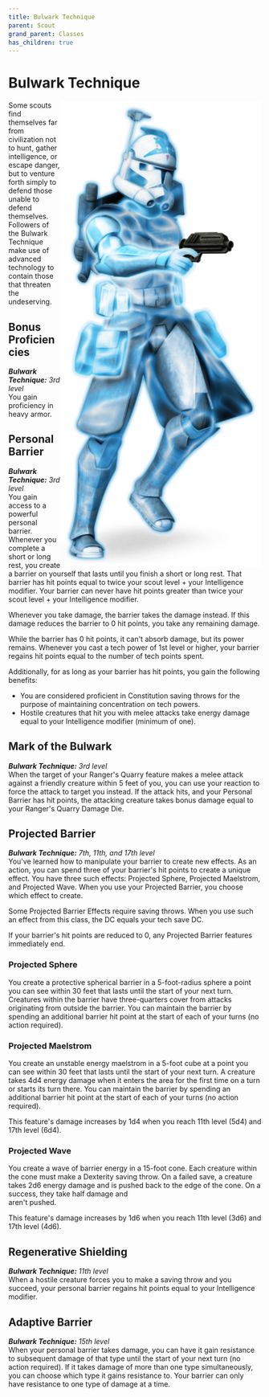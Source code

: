 ```yaml
---
title: Bulwark Technique
parent: Scout
grand_parent: Classes
has_children: true
---
```


# Bulwark Technique

<img src='../../../../zzImages/Classes/scout_bulwark.png' style='float:right; width:400px;'>

Some scouts find themselves far from civilization not to hunt, gather intelligence, or escape danger, but to venture forth simply to defend those unable to defend themselves. Followers of the Bulwark Technique make use of advanced technology to contain those that threaten the undeserving.

## Bonus Proficiencies
_**Bulwark Technique:** 3rd level_<br>
You gain proficiency in heavy armor.

## Personal Barrier
_**Bulwark Technique:** 3rd level_<br>
You gain access to a powerful personal barrier. Whenever you complete a short or long rest, you create a barrier on yourself that lasts until you finish a short or long rest. That barrier has hit points equal to twice your scout level + your Intelligence modifier. Your barrier can never have hit points greater than twice your scout level + your Intelligence modifier.

Whenever you take damage, the barrier takes the damage instead. If this damage reduces the barrier to 0 hit points, you take any remaining damage.

While the barrier has 0 hit points, it can't absorb damage, but its power remains. Whenever you cast a tech power of 1st level or higher, your barrier regains hit points equal to the number of tech points spent.

Additionally, for as long as your barrier has hit points, you gain the following benefits:
- You are considered proficient in Constitution saving throws for the purpose of maintaining concentration on tech powers.
- Hostile creatures that hit you with melee attacks take energy damage equal to your Intelligence modifier (minimum of one).

## Mark of the Bulwark
_**Bulwark Technique:** 3rd level_<br>
When the target of your Ranger's Quarry feature makes a melee attack against a friendly creature within 5 feet of you, you can use your reaction to force the attack to target you instead. If the attack hits, and your Personal Barrier has hit points, the attacking creature takes bonus damage equal to your Ranger's Quarry Damage Die.

## Projected Barrier
_**Bulwark Technique:** 7th, 11th, and 17th level_<br>
You've learned how to manipulate your barrier to create new effects. As an action, you can spend three of your barrier's hit points to create a unique effect. You have three such effects: Projected Sphere, Projected Maelstrom, and Projected Wave. When you use your Projected Barrier, you choose which effect to create.

Some Projected Barrier Effects require saving throws. When you use such an effect from this class, the DC equals your tech save DC.

If your barrier's hit points are reduced to 0, any Projected Barrier features immediately end.

### Projected Sphere
You create a protective spherical barrier in a 5-foot-radius sphere a point you can see within 30 feet that lasts until the start of your next turn. Creatures within the barrier have three-quarters cover from attacks originating from outside the barrier. You can maintain the barrier by spending an additional barrier hit point at the start of each of your turns (no action required).

### Projected Maelstrom
You create an unstable energy maelstrom in a 5-foot cube at a point you can see within 30 feet that lasts until the start of your next turn. A creature takes 4d4 energy damage when it enters the area for the first time on a turn or starts its turn there. You can maintain the barrier by spending an additional barrier hit point at the start of each of your turns (no action required). 

This feature's damage increases by 1d4 when you reach 11th level (5d4) and 17th level (6d4).

### Projected Wave
You create a wave of barrier energy in a 15-foot cone. Each creature within the cone must make a Dexterity saving throw. On a failed save, a creature takes 2d6 energy damage and is pushed back to the edge of the cone. On a success, they take half damage and<br> aren't pushed.

This feature's damage increases by 1d6 when you reach 11th level (3d6) and 17th level (4d6).

## Regenerative Shielding
_**Bulwark Technique:** 11th level_<br>
When a hostile creature forces you to make a saving throw and you succeed, your personal barrier regains hit points equal to your Intelligence modifier.

## Adaptive Barrier
_**Bulwark Technique:** 15th level_<br>
When your personal barrier takes damage, you can have it gain resistance to subsequent damage of that type until the start of your next turn (no action required). If it takes damage of more than one type simultaneously, you can choose which type it gains resistance to. Your barrier can only have resistance to one type of damage at a time.
